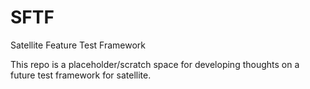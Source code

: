 # SFTF
Satellite Feature Test Framework

This repo is a placeholder/scratch space for developing thoughts on a future test framework for satellite. 
